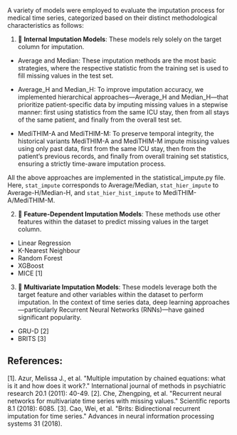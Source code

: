 A variety of models were employed to evaluate the imputation process for medical time series, categorized based on their distinct methodological characteristics as follows:

1) 🧮 **Internal Imputation Models**: These models rely solely on the target column for imputation.
- Average and Median: These imputation methods are the most basic strategies, where the respective statistic from the training set is used to fill missing values in the test set.

- Average_H and Median_H: To improve imputation accuracy, we implemented hierarchical approaches—Average_H and Median_H—that prioritize patient-specific data by imputing missing values in a stepwise manner: first using statistics from the same ICU stay, then from all stays of the same patient, and finally from the overall test set.

- MediTHIM-A and MediTHIM-M:  To preserve temporal integrity, the historical variants MediTHIM-A and MediTHIM-M impute missing values using only past data, first from the same ICU stay, then from the patient’s previous records, and finally from overall training set statistics, ensuring a strictly time-aware imputation process.

All the above approaches are implemented in the statistical_impute.py file. Here, `stat_impute` corresponds to Average/Median, `stat_hier_impute` to Average-H/Median-H, and `stat_hier_hist_impute` to MediTHIM-A/MediTHIM-M.

2) 🔗 **Feature-Dependent Imputation Models**: These methods use other features within the dataset to predict missing values in the target column.
- Linear Regression
- K-Nearest Neighbour
- Random Forest
- XGBoost
- MICE [1]

3) 🔄 **Multivariate Imputation Models**: These models leverage both the target feature and other variables within the dataset to perform imputation. In the context of time series data, deep learning approaches—particularly Recurrent Neural Networks (RNNs)—have gained significant popularity.
- GRU-D [2]
- BRITS [3]



## References:
[1]. Azur, Melissa J., et al. "Multiple imputation by chained equations: what is it and how does it work?." International journal of methods in psychiatric research 20.1 (2011): 40-49.
[2]. Che, Zhengping, et al. "Recurrent neural networks for multivariate time series with missing values." Scientific reports 8.1 (2018): 6085.
[3]. Cao, Wei, et al. "Brits: Bidirectional recurrent imputation for time series." Advances in neural information processing systems 31 (2018).
